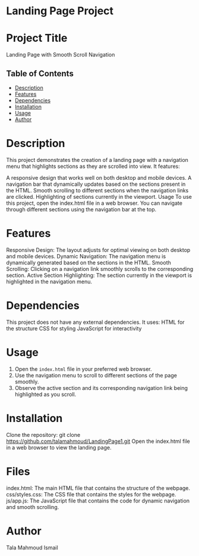 
# Landing Page Project
# Project Title
Landing Page with Smooth Scroll Navigation

## Table of Contents

- [Description](#Description)
- [Features](#features)
- [Dependencies](#dependencies)
- [Installation](#installation)
- [Usage](#usage)
- [Author](#author)


# Description
This project demonstrates the creation of a landing page with a navigation menu that highlights sections as they are scrolled into view. It features:

A responsive design that works well on both desktop and mobile devices.
A navigation bar that dynamically updates based on the sections present in the HTML.
Smooth scrolling to different sections when the navigation links are clicked.
Highlighting of sections currently in the viewport.
Usage
To use this project, open the index.html file in a web browser. You can navigate through different sections using the navigation bar at the top.

# Features
Responsive Design: The layout adjusts for optimal viewing on both desktop and mobile devices.
Dynamic Navigation: The navigation menu is dynamically generated based on the sections in the HTML.
Smooth Scrolling: Clicking on a navigation link smoothly scrolls to the corresponding section.
Active Section Highlighting: The section currently in the viewport is highlighted in the navigation menu.

# Dependencies
This project does not have any external dependencies. It uses:
HTML for the structure
CSS for styling
JavaScript for interactivity

# Usage

1. Open the `index.html` file in your preferred web browser.
2. Use the navigation menu to scroll to different sections of the page smoothly.
3. Observe the active section and its corresponding navigation link being highlighted as you scroll.

# Installation
Clone the repository:
git clone https://github.com/talamahmoud/LandingPage1.git
Open the index.html file in a web browser to view the landing page.

# Files
index.html: The main HTML file that contains the structure of the webpage.
css/styles.css: The CSS file that contains the styles for the webpage.
js/app.js: The JavaScript file that contains the code for dynamic navigation and smooth scrolling.

# Author
Tala Mahmoud Ismail